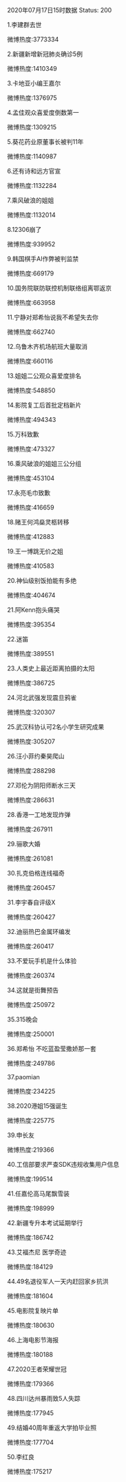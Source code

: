 2020年07月17日15时数据
Status: 200

1.李建群去世

微博热度:3773334

2.新疆新增新冠肺炎确诊5例

微博热度:1410349

3.卡地亚小编王嘉尔

微博热度:1376975

4.孟佳观众喜爱度倒数第一

微博热度:1309215

5.葵花药业原董事长被判11年

微博热度:1140987

6.还有诗和远方官宣

微博热度:1132284

7.乘风破浪的姐姐

微博热度:1132014

8.12306崩了

微博热度:939952

9.韩国棋手AI作弊被判监禁

微博热度:669179

10.国务院联防联控机制联络组离鄂返京

微博热度:663958

11.宁静对郑希怡说我不希望失去你

微博热度:662740

12.乌鲁木齐机场航班大量取消

微博热度:660116

13.姐姐二公观众喜爱度排名

微博热度:548850

14.影院复工后首批定档新片

微博热度:494343

15.万科致歉

微博热度:473327

16.乘风破浪的姐姐三公分组

微博热度:453104

17.永亮毛巾致歉

微博热度:416659

18.赌王何鸿燊灵柩转移

微博热度:412883

19.王一博跳无价之姐

微博热度:410583

20.神仙级别饭拍能有多绝

微博热度:404674

21.阿Kenn抱头痛哭

微博热度:395354

22.迷笛

微博热度:389551

23.人类史上最近距离拍摄的太阳

微博热度:386725

24.河北武强发现震旦鸦雀

微博热度:320307

25.武汉科协认可2名小学生研究成果

微博热度:305207

26.汪小菲约秦昊爬山

微博热度:288298

27.邓伦为阴阳师断水三天

微博热度:286631

28.香港一工地发现炸弹

微博热度:267911

29.骊歌大婚

微博热度:261081

30.扎克伯格连线福奇

微博热度:260457

31.李宇春自评级X

微博热度:260427

32.迪丽热巴金属环编发

微博热度:260417

33.不爱玩手机是什么体验

微博热度:260374

34.这就是街舞预告

微博热度:250972

35.315晚会

微博热度:250001

36.郑希怡 不吃蓝盈莹撒娇那一套

微博热度:249786

37.paomian

微博热度:234225

38.2020港姐15强诞生

微博热度:225775

39.申长友

微博热度:219366

40.工信部要求严查SDK违规收集用户信息

微博热度:199514

41.任嘉伦高马尾飘雪装

微博热度:198999

42.新疆专升本考试延期举行

微博热度:186742

43.艾福杰尼 医学奇迹

微博热度:184129

44.49名退役军人一天内赶回家乡抗洪

微博热度:181604

45.电影院复映片单

微博热度:180630

46.上海电影节海报

微博热度:180188

47.2020王者荣耀世冠

微博热度:179366

48.四川达州暴雨致5人失踪

微博热度:177945

49.结婚40周年重返大学拍毕业照

微博热度:177704

50.李红良

微博热度:175217

